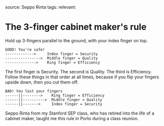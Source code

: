 source: Seppo Rinta
tags:
relevant:

# The 3-finger cabinet maker's rule

Hold up 3-fingers parallel to the ground, with your index finger on top.

```
GOOD! You're safe!
------------->     Index finger = Security
---------------->  Middle finger = Quality
-------------->    Ring finger = Efficiency
```

The first finger is Security. The second is Quality. The third is Efficiency. Follow these things in that order at all times, because if you flip your fingers upside down, then you cut them off.

```
BAD! You lost your fingers
------||-------->    Ring finger = Efficiency
------||---------->  Middle finger = Quality
------||------->     Index finger = Security
```

Seppo Rinta from my Stanford SEP class, who has retired into the life of a cabinet maker, taught me this rule in Porto during a class reunion.
